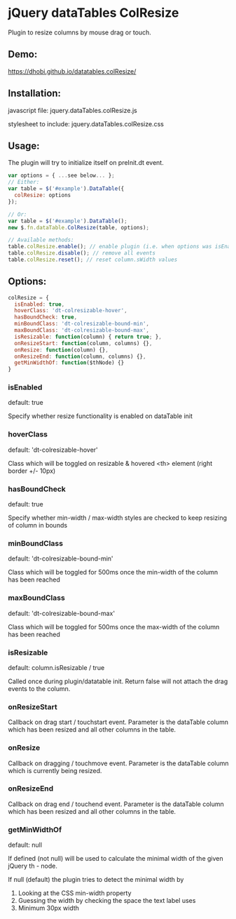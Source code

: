 # jQuery dataTables ColResize

Plugin to resize columns by mouse drag or touch.

## Demo:
https://dhobi.github.io/datatables.colResize/

## Installation:
javascript file: jquery.dataTables.colResize.js

stylesheet to include: jquery.dataTables.colResize.css

## Usage:

The plugin will try to initialize itself on preInit.dt event.

```javascript
var options = { ...see below... };
// Either:
var table = $('#example').DataTable({
  colResize: options
});

// Or:
var table = $('#example').DataTable();
new $.fn.dataTable.ColResize(table, options);

// Available methods:
table.colResize.enable(); // enable plugin (i.e. when options was isEnabled: false)
table.colResize.disable(); // remove all events
table.colResize.reset(); // reset column.sWidth values
```



## Options:
```javascript
colResize = {
  isEnabled: true,
  hoverClass: 'dt-colresizable-hover',
  hasBoundCheck: true,
  minBoundClass: 'dt-colresizable-bound-min',
  maxBoundClass: 'dt-colresizable-bound-max',
  isResizable: function(column) { return true; },
  onResizeStart: function(column, columns) {},
  onResize: function(column) {},
  onResizeEnd: function(column, columns) {},
  getMinWidthOf: function($thNode) {}
}
```

### isEnabled 
default: true

Specify whether resize functionality is enabled on dataTable init

### hoverClass 
default: 'dt-colresizable-hover'

Class which will be toggled on resizable & hovered \<th\> element (right border +/- 10px)

### hasBoundCheck
default: true

Specify whether min-width / max-width styles are checked to keep resizing of column in bounds

### minBoundClass
default: 'dt-colresizable-bound-min'

Class which will be toggled for 500ms once the min-width of the column has been reached

### maxBoundClass
default: 'dt-colresizable-bound-max'

Class which will be toggled for 500ms once the max-width of the column has been reached

### isResizable
default: column.isResizable / true

Called once during plugin/datatable init. Return false will not attach the drag events to the column.

### onResizeStart
Callback on drag start / touchstart event. Parameter is the dataTable column which has been resized and all other columns in the table.

### onResize
Callback on dragging / touchmove event. Parameter is the dataTable column which is currently being resized.

### onResizeEnd
Callback on drag end / touchend event. Parameter is the dataTable column which has been resized and all other columns in the table.

### getMinWidthOf
default: null

If defined (not null) will be used to calculate the minimal width of the given jQuery th - node. 

If null (default) the plugin tries to detect the minimal width by 
1. Looking at the CSS min-width property
2. Guessing the width by checking the space the text label uses
3. Minimum 30px width
